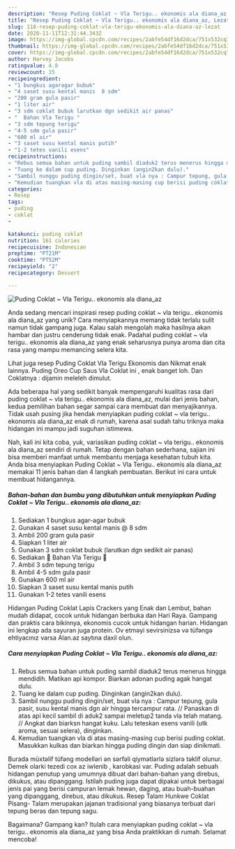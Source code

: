 ```yaml
---
description: "Resep Puding Coklat ~ Vla Terigu.. ekonomis ala diana_az, Lezat"
title: "Resep Puding Coklat ~ Vla Terigu.. ekonomis ala diana_az, Lezat"
slug: 118-resep-puding-coklat-vla-terigu-ekonomis-ala-diana-az-lezat
date: 2020-11-11T12:31:44.343Z
image: https://img-global.cpcdn.com/recipes/2abfe54df16d2dca/751x532cq70/puding-coklat-vla-terigu-ekonomis-ala-diana_az-foto-resep-utama.jpg
thumbnail: https://img-global.cpcdn.com/recipes/2abfe54df16d2dca/751x532cq70/puding-coklat-vla-terigu-ekonomis-ala-diana_az-foto-resep-utama.jpg
cover: https://img-global.cpcdn.com/recipes/2abfe54df16d2dca/751x532cq70/puding-coklat-vla-terigu-ekonomis-ala-diana_az-foto-resep-utama.jpg
author: Harvey Jacobs
ratingvalue: 4.8
reviewcount: 15
recipeingredient:
- "1 bungkus agaragar bubuk"
- "4 saset susu kental manis  8 sdm"
- "200 gram gula pasir"
- "1 liter air"
- "3 sdm coklat bubuk larutkan dgn sedikit air panas"
- "  Bahan Vla Terigu "
- "3 sdm tepung terigu"
- "4-5 sdm gula pasir"
- "600 ml air"
- "3 saset susu kental manis putih"
- "1-2 tetes vanili esens"
recipeinstructions:
- "Rebus semua bahan untuk puding sambil diaduk2 terus menerus hingga mendidih. Matikan api kompor. Biarkan adonan puding agak hangat dulu."
- "Tuang ke dalam cup puding. Dinginkan (angin2kan dulu)."
- "Sambil nunggu puding dingin/set, buat vla nya : Campur tepung, gula pasir, susu kental manis dgn air hingga tercampur rata. // Panaskan di atas api kecil sambil di aduk2 sampai meletup2 tanda vla telah matang. // Angkat dan biarksn hangat kuku. Lalu teteskan esens vanili (utk aroma, sesuai selera), dinginkan."
- "Kemudian tuangkan vla di atas masing-masing cup berisi puding coklat. Masukkan kulkas dan biarkan hingga puding dingin dan siap dinikmati."
categories:
- Resep
tags:
- puding
- coklat
- 

katakunci: puding coklat  
nutrition: 161 calories
recipecuisine: Indonesian
preptime: "PT21M"
cooktime: "PT52M"
recipeyield: "2"
recipecategory: Dessert

---
```



![Puding Coklat ~ Vla Terigu.. ekonomis ala diana_az](https://img-global.cpcdn.com/recipes/2abfe54df16d2dca/751x532cq70/puding-coklat-vla-terigu-ekonomis-ala-diana_az-foto-resep-utama.jpg)

Anda sedang mencari inspirasi resep puding coklat ~ vla terigu.. ekonomis ala diana_az yang unik? Cara menyiapkannya memang tidak terlalu sulit namun tidak gampang juga. Kalau salah mengolah maka hasilnya akan hambar dan justru cenderung tidak enak. Padahal puding coklat ~ vla terigu.. ekonomis ala diana_az yang enak seharusnya punya aroma dan cita rasa yang mampu memancing selera kita.

Lihat juga resep Puding Coklat Vla Terigu Ekonomis dan Nikmat enak lainnya. Puding Oreo Cup Saus Vla Coklat ini , enak banget loh. Dan Coklatnya : dijamin meleleh dimulut.

Ada beberapa hal yang sedikit banyak mempengaruhi kualitas rasa dari puding coklat ~ vla terigu.. ekonomis ala diana_az, mulai dari jenis bahan, kedua pemilihan bahan segar sampai cara membuat dan menyajikannya. Tidak usah pusing jika hendak menyiapkan puding coklat ~ vla terigu.. ekonomis ala diana_az enak di rumah, karena asal sudah tahu triknya maka hidangan ini mampu jadi suguhan istimewa.


Nah, kali ini kita coba, yuk, variasikan puding coklat ~ vla terigu.. ekonomis ala diana_az sendiri di rumah. Tetap dengan bahan sederhana, sajian ini bisa memberi manfaat untuk membantu menjaga kesehatan tubuh kita. Anda bisa menyiapkan Puding Coklat ~ Vla Terigu.. ekonomis ala diana_az memakai 11 jenis bahan dan 4 langkah pembuatan. Berikut ini cara untuk membuat hidangannya.

<!--inarticleads1-->

##### Bahan-bahan dan bumbu yang dibutuhkan untuk menyiapkan Puding Coklat ~ Vla Terigu.. ekonomis ala diana_az:

1. Sediakan 1 bungkus agar-agar bubuk
1. Gunakan 4 saset susu kental manis @ 8 sdm
1. Ambil 200 gram gula pasir
1. Siapkan 1 liter air
1. Gunakan 3 sdm coklat bubuk (larutkan dgn sedikit air panas)
1. Sediakan  💠 Bahan Vla Terigu 💠
1. Ambil 3 sdm tepung terigu
1. Ambil 4-5 sdm gula pasir
1. Gunakan 600 ml air
1. Siapkan 3 saset susu kental manis putih
1. Gunakan 1-2 tetes vanili esens


Hidangan Puding Coklat Lapis Crackers yang Enak dan Lembut, bahan mudah didapat, cocok untuk hidangan berbuka dan Hari Raya. Gampang dan praktis cara bikinnya, ekonomis cucok untuk hidangan harian. Hidangan ini lengkap ada sayuran juga protein. Ov etməyi sevirsinizsə və tüfəngə ehtiyacınız varsa Alan.az saytına daxil olun. 

<!--inarticleads2-->

##### Cara menyiapkan Puding Coklat ~ Vla Terigu.. ekonomis ala diana_az:

1. Rebus semua bahan untuk puding sambil diaduk2 terus menerus hingga mendidih. Matikan api kompor. Biarkan adonan puding agak hangat dulu.
1. Tuang ke dalam cup puding. Dinginkan (angin2kan dulu).
1. Sambil nunggu puding dingin/set, buat vla nya : Campur tepung, gula pasir, susu kental manis dgn air hingga tercampur rata. // Panaskan di atas api kecil sambil di aduk2 sampai meletup2 tanda vla telah matang. // Angkat dan biarksn hangat kuku. Lalu teteskan esens vanili (utk aroma, sesuai selera), dinginkan.
1. Kemudian tuangkan vla di atas masing-masing cup berisi puding coklat. Masukkan kulkas dan biarkan hingga puding dingin dan siap dinikmati.


Burada müxtəlif tüfəng modelləri ən sərfəli qiymətlərlə sizlərə təklif olunur. Demek olarki tezedi cox az iwlenib , karobkasi var. Puding adalah sebuah hidangan penutup yang umumnya dibuat dari bahan-bahan yang direbus, dikukus, atau dipanggang. Istilah puding juga dapat dipakai untuk berbagai jenis pai yang berisi campuran lemak hewan, daging, atau buah-buahan yang dipanggang, direbus, atau dikukus. Resep Talam Hunkwe Coklat Pisang- Talam merupakan jajanan tradisional yang biasanya terbuat dari tepung beras dan tepung sagu. 

Bagaimana? Gampang kan? Itulah cara menyiapkan puding coklat ~ vla terigu.. ekonomis ala diana_az yang bisa Anda praktikkan di rumah. Selamat mencoba!

